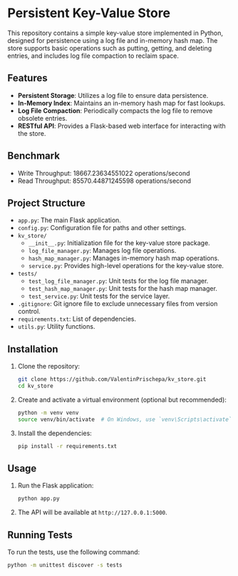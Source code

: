 # Persistent Key-Value Store

This repository contains a simple key-value store implemented in Python, designed for persistence using a log file and in-memory hash map. The store supports basic operations such as putting, getting, and deleting entries, and includes log file compaction to reclaim space.

## Features

- **Persistent Storage**: Utilizes a log file to ensure data persistence.
- **In-Memory Index**: Maintains an in-memory hash map for fast lookups.
- **Log File Compaction**: Periodically compacts the log file to remove obsolete entries.
- **RESTful API**: Provides a Flask-based web interface for interacting with the store.

## Benchmark
- Write Throughput: 18667.23634551022 operations/second
- Read Throughput: 85570.44871245598 operations/second

## Project Structure

- `app.py`: The main Flask application.
- `config.py`: Configuration file for paths and other settings.
- `kv_store/`
  - `__init__.py`: Initialization file for the key-value store package.
  - `log_file_manager.py`: Manages log file operations.
  - `hash_map_manager.py`: Manages in-memory hash map operations.
  - `service.py`: Provides high-level operations for the key-value store.
- `tests/`
  - `test_log_file_manager.py`: Unit tests for the log file manager.
  - `test_hash_map_manager.py`: Unit tests for the hash map manager.
  - `test_service.py`: Unit tests for the service layer.
- `.gitignore`: Git ignore file to exclude unnecessary files from version control.
- `requirements.txt`: List of dependencies.
- `utils.py`: Utility functions.

## Installation

1. Clone the repository:
    ```bash
    git clone https://github.com/ValentinPrischepa/kv_store.git
    cd kv_store
    ```

2. Create and activate a virtual environment (optional but recommended):
    ```bash
    python -m venv venv
    source venv/bin/activate  # On Windows, use `venv\Scripts\activate`
    ```

3. Install the dependencies:
    ```bash
    pip install -r requirements.txt
    ```

## Usage

1. Run the Flask application:
    ```bash
    python app.py
    ```

2. The API will be available at `http://127.0.0.1:5000`.

## Running Tests

To run the tests, use the following command:
```bash
python -m unittest discover -s tests
